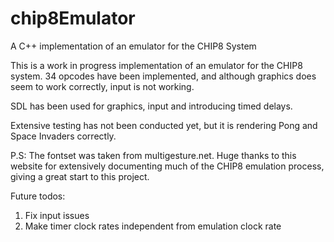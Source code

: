 # chip8Emulator
A C++ implementation of an  emulator for the CHIP8 System

This is a work in progress implementation of an emulator for the CHIP8 system. 34 opcodes have been implemented, and although graphics does seem to work correctly, input is not working. 

SDL has been used for graphics, input and introducing timed delays.

Extensive testing has not been conducted yet, but it is rendering Pong and Space Invaders correctly.

P.S: The fontset was taken from multigesture.net. Huge thanks to this website for extensively documenting much of the CHIP8 emulation process, giving a great start to this project.

Future todos:
1. Fix input issues
2. Make timer clock rates independent from emulation clock rate

